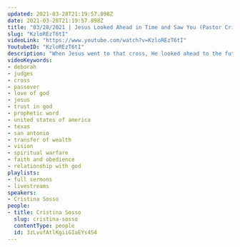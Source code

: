 ```yaml
---
updated: 2021-03-28T21:19:57.898Z
date: 2021-03-28T21:19:57.898Z
title: "03/28/2021 | Jesus Looked Ahead in Time and Saw You (Pastor Cristina Sosso)"
slug: "KzloREzT6tI"
videoLink: "https://www.youtube.com/watch?v=KzloREzT6tI"
YoutubeID: "KzloREzT6tI"
description: "When Jesus went to that cross, He looked ahead to the future and saw you. He saw your destiny, \"They will glorify me. They will obey me.\" Let us live up to the calling that He gave us. We need to throw off the weights that have been slowing us down - our own desires, our own timing. God has asked us to trust in Him. He loves your loved ones more that even you love them. Dare to believe God. Focus on His instructions. This season and 2021 is the season of the transfer of wealth, influence and affluence. This sermon was delivered by Pastor Cristina Sosso at Freedom Fellowship Church International on March 28, 2021."
videoKeywords:
- deborah
- judges
- cross
- passover
- love of god
- jesus
- trust in god
- prophetic word
- united states of america
- texas
- san antonio
- transfer of wealth
- vision
- spiritual warfare
- faith and obedience
- relationship with god
playlists:
- full sermons
- livestreams
speakers:
- Cristina Sosso
people:
- title: Cristina Sosso
  slug: cristina-sosso
  contentType: people
  id: 3zLvufAtlKgiiGIaEYs4S4
---
```

